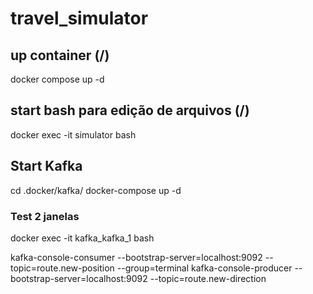 # travel_simulator

## up container (/)
docker compose up -d

## start bash para edição de arquivos (/)
docker exec -it simulator bash

## Start Kafka
cd .docker/kafka/
docker-compose up -d


### Test 2 janelas
docker exec -it kafka_kafka_1 bash

kafka-console-consumer --bootstrap-server=localhost:9092 --topic=route.new-position --group=terminal
kafka-console-producer --bootstrap-server=localhost:9092 --topic=route.new-direction

